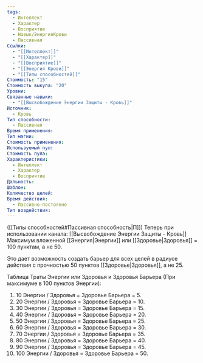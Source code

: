 ```yaml
---
tags:
  - Интеллект
  - Характер
  - Восприятие
  - Навык/ЭнергияКрови
  - Пассивная
Ссылки:
  - "[[Интеллект]]"
  - "[[Характер]]"
  - "[[Восприятие]]"
  - "[[Энергия Крови]]"
  - "[[Типы способностей]]"
Стоимость: "15"
Стоимость выкупа: "20"
Уровни: 
Связанные навыки:
  - "[[Высвобождение Энергии Защиты - Кровь]]"
Источник:
  - Кровь
Тип способности:
  - Пассивная
Время применения: 
Тип магии: 
Стоимость применения: 
Используемый пул: 
Стоимость пула: 
Характеристики:
  - Интеллект
  - Характер
  - Восприятие
Дальность: 
Шаблон: 
Количество целей: 
Время действия:
  - Пассивно-постоянно
Тип воздействия:
---
```

([[Типы способностей#Пассивная способность|П]]) Теперь при использовании канала: [[Высвобождение Энергии Защиты - Кровь]] Максимум вложенной [[Энергия|Энергии]] или [[Здоровье|Здоровья]] = 100 пунктам, а не 50.

Это дает возможность создать барьер для всех целей в радиусе действия с прочностью 50 пунктов [[Здоровье|Здоровья]], а не 25.

Таблица Траты Энергии или Здоровья и Здоровья Барьера
(При максимуме в 100 пунктов Энергии):

1. 10 Энергии / Здоровья = Здоровье Барьера = 5.
2. 20 Энергии / Здоровья = Здоровье Барьера = 10.
3. 30 Энергии / Здоровья = Здоровье Барьера = 15.
4. 40 Энергии / Здоровья = Здоровье Барьера = 20.
5. 50 Энергии / Здоровья = Здоровье Барьера = 25.
6. 60 Энергии / Здоровья = Здоровье Барьера = 30.
7. 70 Энергии / Здоровья = Здоровье Барьера = 35.
8. 80 Энергии / Здоровья = Здоровье Барьера = 40.
9. 90 Энергии / Здоровья = Здоровье Барьера = 45.
10. 100 Энергии / Здоровья = Здоровье Барьера = 50.